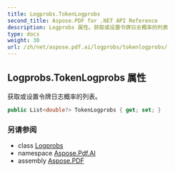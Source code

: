 ```yaml
---
title: Logprobs.TokenLogprobs
second_title: Aspose.PDF for .NET API Reference
description: Logprobs 属性。获取或设置令牌日志概率的列表
type: docs
weight: 30
url: /zh/net/aspose.pdf.ai/logprobs/tokenlogprobs/
---
```

## Logprobs.TokenLogprobs 属性

获取或设置令牌日志概率的列表。

```csharp
public List<double?> TokenLogprobs { get; set; }
```

### 另请参阅

* class [Logprobs](../)
* namespace [Aspose.Pdf.AI](../../../aspose.pdf.ai/)
* assembly [Aspose.PDF](../../../)